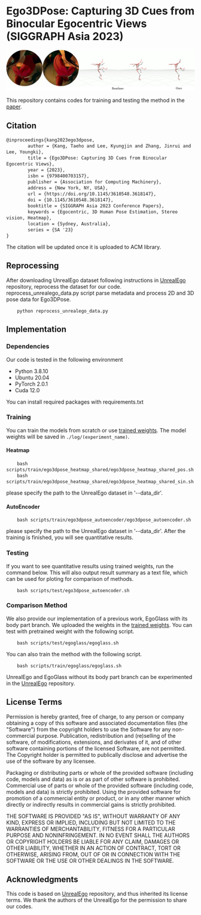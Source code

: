 # Ego3DPose: Capturing 3D Cues from Binocular Egocentric Views (SIGGRAPH Asia 2023)
![img](teaser/teaser.png)

This repository contains codes for training and testing the method in the [paper](https://arxiv.org/abs/2309.11962).

## Citation
```
@inproceedings{kang2023ego3dpose,
    	author = {Kang, Taeho and Lee, Kyungjin and Zhang, Jinrui and Lee, Youngki},
        title = {Ego3DPose: Capturing 3D Cues from Binocular Egocentric Views},
    	year = {2023},
        isbn = {9798400703157},
        publisher = {Association for Computing Machinery},
        address = {New York, NY, USA},
        url = {https://doi.org/10.1145/3610548.3618147},
        doi = {10.1145/3610548.3618147},
    	booktitle = {SIGGRAPH Asia 2023 Conference Papers},
        keywords = {Egocentric, 3D Human Pose Estimation, Stereo vision, Heatmap},
        location = {Sydney, Australia},
        series = {SA '23}
}
```

The citation will be updated once it is uploaded to ACM library.

## Reprocessing
After downloading UnrealEgo dataset following instructions in [UnrealEgo](https://github.com/hiroyasuakada/UnrealEgo) repository, reprocess the dataset for our code.
reprocess_unrealego_data.py script parse metadata and process 2D and 3D pose data for Ego3DPose.

        python reprocess_unrealego_data.py

## Implementation

### Dependencies 
Our code is tested in the following environment

- Python 3.8.10
- Ubuntu 20.04
- PyTorch 2.0.1
- Cuda 12.0

You can install required packages with requirements.txt

### Training

You can train the models from scratch or use [trained weights](https://drive.google.com/drive/folders/1cjE-WPOqP62XjZkE7vJ7llVX3Fzsu2AR?usp=drive_link). The model weights will be saved in `./log/(experiment_name)`.

#### Heatmap

        bash scripts/train/ego3dpose_heatmap_shared/ego3dpose_heatmap_shared_pos.sh
        bash scripts/train/ego3dpose_heatmap_shared/ego3dpose_heatmap_shared_sin.sh

please specify the path to the UnrealEgo dataset in '--data_dir'.
        
#### AutoEncoder 

        bash scripts/train/ego3dpose_autoencoder/ego3dpose_autoencoder.sh

please specify the path to the UnrealEgo dataset in '--data_dir'.
After the training is finished, you will see quantitative results.

### Testing

If you want to see quantitative results using trained weights, run the command below.
This will also output result summary as a text file, which can be used for ploting for comparison of methods.

        bash scripts/test/ego3dpose_autoencoder.sh

### Comparison Method

We also provide our implementation of a previous work, EgoGlass with its body part branch.
We uploaded the weights in the [trained weights](https://drive.google.com/drive/folders/1cjE-WPOqP62XjZkE7vJ7llVX3Fzsu2AR?usp=drive_link).
You can test with pretrained weight with the following script.

        bash scripts/test/egoglass/egoglass.sh

You can also train the method with the following script.

        bash scripts/train/egoglass/egoglass.sh

UnrealEgo and EgoGlass without its body part branch can be experimented in the [UnrealEgo](https://github.com/hiroyasuakada/UnrealEgo) repository.

## License Terms
Permission is hereby granted, free of charge, to any person or company obtaining a copy of this software and associated documentation files (the "Software") from the copyright holders to use the Software for any non-commercial purpose. Publication, redistribution and (re)selling of the software, of modifications, extensions, and derivates of it, and of other software containing portions of the licensed Software, are not permitted. The Copyright holder is permitted to publically disclose and advertise the use of the software by any licensee.

Packaging or distributing parts or whole of the provided software (including code, models and data) as is or as part of other software is prohibited. Commercial use of parts or whole of the provided software (including code, models and data) is strictly prohibited. Using the provided software for promotion of a commercial entity or product, or in any other manner which directly or indirectly results in commercial gains is strictly prohibited.

THE SOFTWARE IS PROVIDED "AS IS", WITHOUT WARRANTY OF ANY KIND, EXPRESS OR IMPLIED, INCLUDING BUT NOT LIMITED TO THE WARRANTIES OF MERCHANTABILITY, FITNESS FOR A PARTICULAR PURPOSE AND NONINFRINGEMENT. IN NO EVENT SHALL THE AUTHORS OR COPYRIGHT HOLDERS BE LIABLE FOR ANY CLAIM, DAMAGES OR OTHER LIABILITY, WHETHER IN AN ACTION OF CONTRACT, TORT OR OTHERWISE, ARISING FROM, OUT OF OR IN CONNECTION WITH THE SOFTWARE OR THE USE OR OTHER DEALINGS IN THE SOFTWARE.

## Acknowledgments
This code is based on [UnrealEgo](https://github.com/hiroyasuakada/UnrealEgo) repository, and thus inherited its license terms.
We thank the authors of the UnrealEgo for the permission to share our codes.
